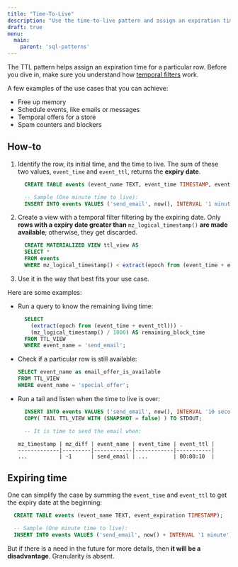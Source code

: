 ```yaml
---
title: "Time-To-Live"
description: "Use the time-to-live pattern and assign an expiration time for a particular row."
draft: true
menu:
  main:
    parent: 'sql-patterns'
---
```


The TTL pattern helps assign an expiration time for a particular row. Before you dive in, make sure you understand how [temporal filters](/guides/temporal-filters/) work.

A few examples of the use cases that you can achieve:

- Free up memory
- Schedule events, like emails or messages
- Temporal offers for a store
- Spam counters and blockers

## How-to

1. Identify the row, its initial time, and the time to live. The sum of these two values, `event_time` and `event_ttl`, returns the **expiry date**.
    ```sql
      CREATE TABLE events (event_name TEXT, event_time TIMESTAMP, event_ttl INTERVAL);

      -- Sample (One minute time to live):
      INSERT INTO events VALUES ('send_email', now(), INTERVAL '1 minute');
    ```

1. Create a view with a temporal filter filtering by the expiring date. Only **rows with a expiry date greater than** `mz_logical_timestamp()` **are made available**; otherwise, they get discarded.
    ```sql
      CREATE MATERIALIZED VIEW ttl_view AS
      SELECT *
      FROM events
      WHERE mz_logical_timestamp() < extract(epoch from (event_time + event_ttl)) * 1000;
    ```

1. Use it in the way that best fits your use case.

Here are some examples:

- Run a query to know the remaining living time:
  ```sql
    SELECT
      (extract(epoch from (event_time + event_ttl))) -
      (mz_logical_timestamp() / 1000) AS remaining_block_time
    FROM TTL_VIEW
    WHERE event_name = 'send_email';
  ```

- Check if a particular row is still available:
  ```sql
  SELECT event_name as email_offer_is_available
  FROM TTL_VIEW
  WHERE event_name = 'special_offer';
  ```

- Run a tail and listen when the time to live is over:
  ```sql
    INSERT INTO events VALUES ('send_email', now(), INTERVAL '10 seconds');
    COPY( TAIL TTL_VIEW WITH (SNAPSHOT = false) ) TO STDOUT;

    -- It is time to send the email when:
  ```
  ```nofmt
  mz_timestamp | mz_diff | event_name | event_time | event_ttl |
  -------------|---------|------------|------------|-----------|
  ...          | -1      | send_email | ...        | 00:00:10  |
  ```

## Expiring time

One can simplify the case by summing the `event_time` and `event_ttl` to get the expiry date at the beginning:

```sql
  CREATE TABLE events (event_name TEXT, event_expiration TIMESTAMP);

  -- Sample (One minute time to live):
  INSERT INTO events VALUES ('send_email', now() + INTERVAL '1 minute');
```

But if there is a need in the future for more details, then **it will be a disadvantage**. Granularity is absent.